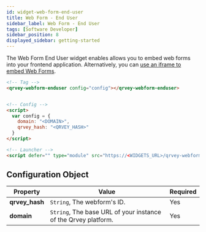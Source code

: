 ```yaml
---
id: widget-web-form-end-user
title: Web Form - End User
sidebar_label: Web Form - End User
tags: [Software Developer]
sidebar_position: 8
displayed_sidebar: getting-started
---
```


The Web Form End User widget enables allows you to embed web forms into your frontend application. Alternatively, you can [use an iframe to embed Web Forms](../../../composer/05-Working%20with%20Data/Web%20Forms/embed-web-forms.md).

```html
<!-- Tag -->
<qrvey-webform-enduser config="config"></qrvey-webform-enduser>


<!-- Config -->
<script>
  var config = {
    domain: "<DOMAIN>",
    qrvey_hash: "<QRVEY_HASH>"
  }
</script>

<!-- Launcher -->
<script defer="" type="module" src="https://<WIDGETS_URL>/qrvey-webforms-widgets/webform-widgets/webform-widgets.esm.js?2024-09-05T10:22:50.047Z"></script>

```

## Configuration Object

| **Property** | **Value** | **Required** |
| --- | --- | --- |
| **qrvey_hash** | `String`, The webform's ID. | Yes |
| **domain** | `String`, The base URL of your instance of the Qrvey platform. | Yes |

<!-- 
| **style** | `String`, External CSS Stylesheet URL. | No  |
| **defaultAnswers** | `Object Array`, If configured, fills an answer (just for work textFields) with default values. Multiple fields can be added, it only needs `questionID` and the `data` to be inserted. Example: [{id:"UMLFTXTT",data:"Default value"}] | No |
 -->
